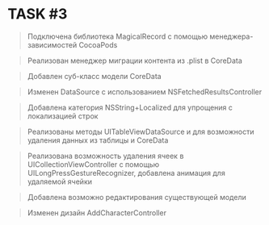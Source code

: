 # TASK #3

>Подключена библиотека MagicalRecord с помощью менеджера-зависимостей CocoaPods

>Реализован менеджер миграции контента из .plist в CoreData

>Добавлен суб-класс модели CoreData

>Изменен DataSource с использованием NSFetchedResultsController

>Добавлена категория NSString+Localized для упрощения с локализацией строк

>Реализованы методы UITableViewDataSource и для возможности удаления данных из таблицы и CoreData

>Реализована возможность удаления ячеек в UICollectionViewController с помощью UILongPressGestureRecognizer, добавлена анимация для удаляемой ячейки

>Добавлена возможно редактирования существующей модели

>Изменен дизайн AddCharacterController
